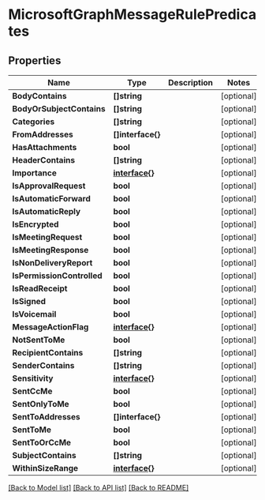 # MicrosoftGraphMessageRulePredicates

## Properties

Name | Type | Description | Notes
------------ | ------------- | ------------- | -------------
**BodyContains** | **[]string** |  | [optional] 
**BodyOrSubjectContains** | **[]string** |  | [optional] 
**Categories** | **[]string** |  | [optional] 
**FromAddresses** | **[]interface{}** |  | [optional] 
**HasAttachments** | **bool** |  | [optional] 
**HeaderContains** | **[]string** |  | [optional] 
**Importance** | [**interface{}**](.md) |  | [optional] 
**IsApprovalRequest** | **bool** |  | [optional] 
**IsAutomaticForward** | **bool** |  | [optional] 
**IsAutomaticReply** | **bool** |  | [optional] 
**IsEncrypted** | **bool** |  | [optional] 
**IsMeetingRequest** | **bool** |  | [optional] 
**IsMeetingResponse** | **bool** |  | [optional] 
**IsNonDeliveryReport** | **bool** |  | [optional] 
**IsPermissionControlled** | **bool** |  | [optional] 
**IsReadReceipt** | **bool** |  | [optional] 
**IsSigned** | **bool** |  | [optional] 
**IsVoicemail** | **bool** |  | [optional] 
**MessageActionFlag** | [**interface{}**](.md) |  | [optional] 
**NotSentToMe** | **bool** |  | [optional] 
**RecipientContains** | **[]string** |  | [optional] 
**SenderContains** | **[]string** |  | [optional] 
**Sensitivity** | [**interface{}**](.md) |  | [optional] 
**SentCcMe** | **bool** |  | [optional] 
**SentOnlyToMe** | **bool** |  | [optional] 
**SentToAddresses** | **[]interface{}** |  | [optional] 
**SentToMe** | **bool** |  | [optional] 
**SentToOrCcMe** | **bool** |  | [optional] 
**SubjectContains** | **[]string** |  | [optional] 
**WithinSizeRange** | [**interface{}**](.md) |  | [optional] 

[[Back to Model list]](../README.md#documentation-for-models) [[Back to API list]](../README.md#documentation-for-api-endpoints) [[Back to README]](../README.md)


